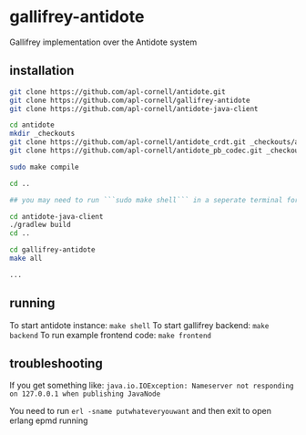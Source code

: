 # gallifrey-antidote

Gallifrey implementation over the Antidote system

## installation

```bash
git clone https://github.com/apl-cornell/antidote.git
git clone https://github.com/apl-cornell/gallifrey-antidote
git clone https://github.com/apl-cornell/antidote-java-client

cd antidote
mkdir _checkouts
git clone https://github.com/apl-cornell/antidote_crdt.git _checkouts/antidote_crdt
git clone https://github.com/apl-cornell/antidote_pb_codec.git _checkouts/antidote_pb_codec

sudo make compile

cd ..

## you may need to run ```sudo make shell``` in a seperate terminal for the next step in the antidote directory to run tests.

cd antidote-java-client
./gradlew build
cd ..

cd gallifrey-antidote
make all

...
```

## running

To start antidote instance: ```make shell```
To start gallifrey backend: ```make backend```
To run example frontend code: ```make frontend```

## troubleshooting

If you get something like:
```java.io.IOException: Nameserver not responding on 127.0.0.1 when publishing JavaNode```

You need to run ```erl -sname putwhateveryouwant``` and then exit to open erlang epmd running
